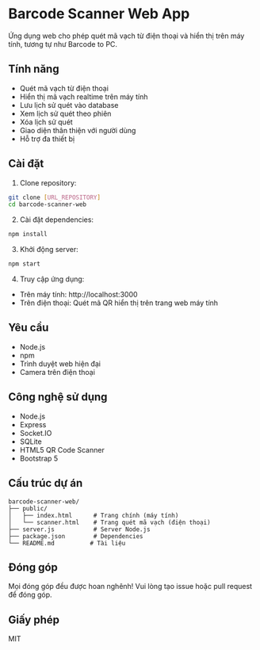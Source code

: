 # Barcode Scanner Web App

Ứng dụng web cho phép quét mã vạch từ điện thoại và hiển thị trên máy tính, tương tự như Barcode to PC.

## Tính năng

- Quét mã vạch từ điện thoại
- Hiển thị mã vạch realtime trên máy tính
- Lưu lịch sử quét vào database
- Xem lịch sử quét theo phiên
- Xóa lịch sử quét
- Giao diện thân thiện với người dùng
- Hỗ trợ đa thiết bị

## Cài đặt

1. Clone repository:
```bash
git clone [URL_REPOSITORY]
cd barcode-scanner-web
```

2. Cài đặt dependencies:
```bash
npm install
```

3. Khởi động server:
```bash
npm start
```

4. Truy cập ứng dụng:
- Trên máy tính: http://localhost:3000
- Trên điện thoại: Quét mã QR hiển thị trên trang web máy tính

## Yêu cầu

- Node.js
- npm
- Trình duyệt web hiện đại
- Camera trên điện thoại

## Công nghệ sử dụng

- Node.js
- Express
- Socket.IO
- SQLite
- HTML5 QR Code Scanner
- Bootstrap 5

## Cấu trúc dự án

```
barcode-scanner-web/
├── public/
│   ├── index.html      # Trang chính (máy tính)
│   └── scanner.html    # Trang quét mã vạch (điện thoại)
├── server.js           # Server Node.js
├── package.json        # Dependencies
└── README.md          # Tài liệu
```

## Đóng góp

Mọi đóng góp đều được hoan nghênh! Vui lòng tạo issue hoặc pull request để đóng góp.

## Giấy phép

MIT 